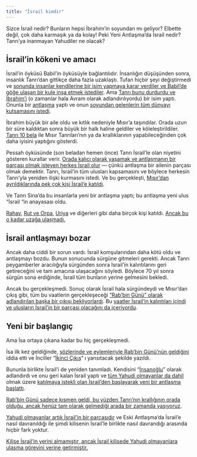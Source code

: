 ```yaml
---
title: "İsrail kimdir"
---
```


Sizce İsrail nedir? Bunların hepsi İbrahim’in soyundan mı geliyor? Elbette değil, çok daha karmaşık ya da kolay! Peki Yeni Antlaşma’da İsrail nedir? Tanrı’ya inanmayan Yahudiler ne olacak?

## İsrail’in kökeni ve amacı

<a name="ce07"></a>
İsrail’in öyküsü Babil’in öyküsüyle bağlantılıdır. İnsanlığın düşüşünden sonra, insanlık Tanrı’dan gittikçe daha fazla uzaklaştı. Tufan hiçbir şeyi değiştirmedi ve [sonunda insanlar kendilerine bir isim yapmaya karar verdiler ve Babil’de göğe ulaşan bir kule inşa etmek istediler](https://www.bibleserver.com/TR/Yarat%C4%B1l%C4%B1%C5%9F11%3A1-10). Ama [Tanrı bunu durdurdu ve İbrahim’i](https://www.bibleserver.com/TR/Yarat%C4%B1l%C4%B1%C5%9F12%3A1-2) (o zamanlar hala Avram olarak adlandırılıyordu) bir isim yaptı. Onunla bir [antlaşma](../../../../background/israel/expl/gods-covenant) yaptı ve onun [soyundan gelenlerin tüm dünyayı kutsamasını istedi](https://www.bibleserver.com/TR/Yarat%C4%B1l%C4%B1%C5%9F12%3A3).

İbrahim büyük bir aile oldu ve kıtlık nedeniyle Mısır’a taşındılar. Orada uzun bir süre kaldıktan sonra büyük bir halk haline geldiler ve köleleştirildiler. [Tanrı 10 bela](../../../../bible/exodus/expl/the-plagues-in-egypt) ile Mısır Tanrıları’nın ya da krallıklarının yapabileceğinden çok daha iyisini yaptığını gösterdi.

Pessah öyküsünde (son beladan hemen önce) Tanrı İsrail’le olan niyetini gösteren kurallar verir. [Orada kalıcı olarak yaşamak ve antlaşmanın bir parçası olmak isteyen herkes İsrail olur](https://www.bibleserver.com/TR/M%C4%B1s%C4%B1rdan%20%C3%87%C4%B1k%C4%B1%C5%9F12%3A48-49) — çünkü antlaşma bir ailenin parçası olmak demektir. Tanrı, İsrail’in tüm ulusları kapsamasını ve böylece herkesin Tanrı’yla yeniden ilişki kurmasını istedi. Ve bu gerçekleşti, [Mısır’dan ayrıldıklarında pek çok kişi İsrail’e katıldı](https://www.bibleserver.com/TR/M%C4%B1s%C4%B1rdan%20%C3%87%C4%B1k%C4%B1%C5%9F12%3A38).

Ve Tanrı Sina’da bu insanlarla yeni bir antlaşma yaptı; bu antlaşma yeni ulus “İsrail “in anayasası oldu.

[Rahav](https://www.bibleserver.com/TR/Ye%C5%9Fu2), [Rut ve Orpa](https://www.bibleserver.com/TR/Rut1), [Uriya](https://www.bibleserver.com/TR/2.Samuel11%3A3) ve diğerleri gibi daha birçok kişi katıldı. [Ancak bu o kadar uzağa ulaşmadı.](https://www.bibleserver.com/TR/Matta23%3A15)

## İsrail antlaşmayı bozar

<a name="3ae6"></a>
Ancak daha ciddi bir sorun vardı. İsrail komşularından daha kötü oldu ve antlaşmayı bozdu. Bunun sonucunda sürgüne gitmeleri gerekti. Ancak Tanrı peygamberler aracılığıyla sürgünden sonra İsrail’in kalıntılarını geri getireceğini ve tam amacına ulaşacağını söyledi. Böylece 70 yıl sonra sürgün sona erdiğinde, İsrail tüm bunların yerine gelmesini bekledi.

Ancak bu gerçekleşmedi. Sonuç olarak İsrail hala sürgündeydi ve Mısır’dan çıkış gibi, tüm bu vaatlerin gerçekleşeceği [“Rab’bin Günü” olarak adlandırılan başka bir çıkışı bekliyorlardı](../../../../background/israel/expl/the-day-of-the-lord). Bu [vaatler İsrail’in kalıntıları içindi ve ulusların İsrail’in bir parçası olacağını da içeriyordu](../../../../background/israel/expl/the-church-is-part-of-israel).

## Yeni bir başlangıç

<a name="b08f"></a>
Ama İsa ortaya çıkana kadar bu hiç gerçekleşmedi.

İsa ilk kez geldiğinde, [sözlerinde ve eylemleriyle Rab’bin Günü’nün geldiğini](../../../../background/israel/expl/jesus-and-the-covenant) iddia etti ve İnciller “[İkinci Çıkış](../../../../background/israel/expl/the-second-exodus)“ ı yansıtacak şekilde yazıldı.

Bununla birlikte İsrail’i de yeniden tanımladı. Kendisini “[İnsanoğlu](../../../../bible/daniel/expl/the-son-of-man-and-the-remnant)” olarak adlandırdı ve onu geri kalan İsrail yaptı ve [tüm Yahudi olmayanlar da dahil ](../../../../background/israel/expl/the-remnant-of-israel)olmak üzere [katılmaya istekli olan İsrail’den başlayarak yeni bir antlaşma başlattı](https://www.bibleserver.com/TR/Matta15%3A24).

[Rab’bin Günü sadece kısmen geldi, bu yüzden Tanrı’nın krallığının orada olduğu, ancak henüz tam olarak gelmediği arada bir zamanda yaşıyoruz](../../../../background/israel/expl/jesus-and-the-covenant#1438).

[Yahudi olmayanlar artık İsrail’in bir parçasıdır](../../../../background/israel/expl/the-church-is-part-of-israel) ve Eski Antlaşma’da İsrail’e nasıl davranıldığı ile şimdi kilisenin İsrail’le birlikte nasıl davrandığı arasında hiçbir fark yoktur.

[Kilise İsrail’in yerini almamıştır, ancak İsrail kilisede Yahudi olmayanlara ulaşma görevini yerine getirmiştir.](https://www.bibleserver.com/TR/Romal%C4%B1lar9)

